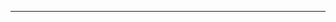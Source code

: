 <!--
CO_OP_TRANSLATOR_METADATA:
{
  "original_hash": "77735b446eb79b1bba9c849865cd0ced",
  "translation_date": "2025-08-28T18:03:10+00:00",
  "source_file": "03-GettingStarted/05-stdio-server/README.md",
  "language_code": "ru"
}
-->


---

